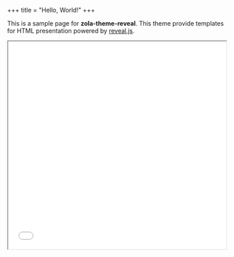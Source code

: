 +++
title = "Hello, World!"
+++

This is a sample page for **zola-theme-reveal**.
This theme provide templates for HTML presentation powered by [reveal.js](https://revealjs.com/).

<div>
<iframe style="width:100%;height:480px;" src="slide/sample-slide/"></iframe>
</div>
